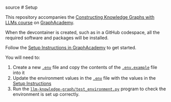 source # Setup

This repository accompanies the [Constructing Knowledge Graphs with LLMs course](https://graphacademy.neo4j.com/courses/llm-knowledge-graph-construction) on [GraphAcademy](https://graphacademy.neo4j.com).

When the devcontainer is created, such as in a GitHub codespace, all the required software and packages will be installed.

Follow the [Setup Instructions in GraphAcademy](https://graphacademy.neo4j.com/courses/llm-knowledge-graph-construction/3-python-create-graph/1-setup/) to get started.

You will need to:

1. Create a new [`.env`](.env) file and copy the contents of the [`.env.example`](.env.example) file into it
2. Update the environment values in the [`.env`](.env) file with the values in the [Setup Instructions](https://graphacademy.neo4j.com/courses/llm-knowledge-graph-construction/3-python-create-graph/1-setup/)
3. Run the [`llm-knowledge-graph/test_environment.py`](./llm-knowledge-graph/test_environment.py) program to check the environment is set up correctly.
